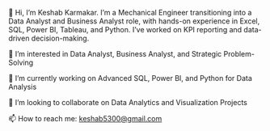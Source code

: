 👋 Hi, I’m Keshab Karmakar. I’m a Mechanical Engineer transitioning into a Data Analyst and Business Analyst role, with hands-on experience in Excel, SQL, Power BI, Tableau, and Python. I’ve worked on KPI reporting and data-driven decision-making.

👀 I’m interested in Data Analyst, Business Analyst, and Strategic Problem-Solving

🌱 I’m currently working on Advanced SQL, Power BI, and Python for Data Analysis

💞️ I’m looking to collaborate on Data Analytics and Visualization Projects

📫 How to reach me: keshab5300@gmail.com
